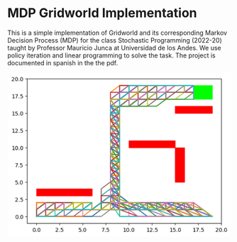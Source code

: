 # MDP Gridworld Implementation

This is a simple implementation of Gridworld and its corresponding Markov Decision Process (MDP) for the class Stochastic Programming (2022-20) taught by Professor Mauricio Junca at Universidad de los Andes. We use policy iteration and linear programming to solve the task. The project is documented in spanish in the the pdf.

![Project Logo](https://github.com/EstebanLeiva/MDP-gridworld/blob/main/imagenes/0.7.png)
